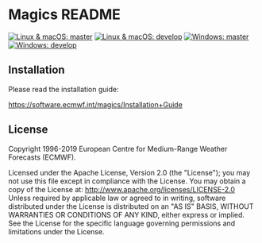 
Magics README
=============

[![Linux & macOS: master](https://img.shields.io/travis/ecmwf/magics/master.svg?label=Linux-and-macOS-master)](https://travis-ci.org/ecmwf/magics/branches)
[![Linux & macOS: develop](https://img.shields.io/travis/ecmwf/magics/develop.svg?label=Linux-and-macOS-dev)](https://travis-ci.org/ecmwf/magics/branches)
[![Windows: master](https://img.shields.io/appveyor/ci/ecmwf/magics/master.svg?label=Windows-master)](https://ci.appveyor.com/project/ecmwf/magics/branch/master)
[![Windows: develop](https://img.shields.io/appveyor/ci/ecmwf/magics/develop.svg?label=Windows-dev)](https://ci.appveyor.com/project/ecmwf/magics/branch/develop)


Installation
------------

Please read the installation guide:

  https://software.ecmwf.int/magics/Installation+Guide


License
-------

Copyright 1996-2019 European Centre for Medium-Range Weather Forecasts (ECMWF).

Licensed under the Apache License, Version 2.0 (the "License"); you may not use this file except in compliance with the License. You may obtain a copy of the License at: http://www.apache.org/licenses/LICENSE-2.0 Unless required by applicable law or agreed to in writing, software distributed under the License is distributed on an "AS IS" BASIS, WITHOUT WARRANTIES OR CONDITIONS OF ANY KIND, either express or implied. See the License for the specific language governing permissions and limitations under the License.

